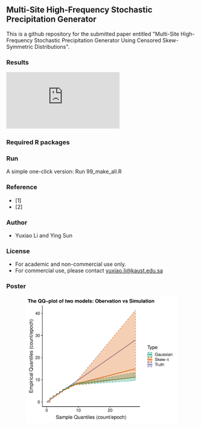 ## Multi-Site High-Frequency Stochastic Precipitation Generator

This is a github repository for the submitted paper entitled "Multi-Site High-Frequency Stochastic Precipitation Generator Using Censored Skew-Symmetric Distributions".




### Results

![QQplot](https://github.com/aleksada/Multisite_HighFreq_PG/tree/master/results/qqapp.pdf)

### Required R packages




### Run
A simple one-click version: Run 99_make_all.R


### Reference
* [1]
* [2] 

### Author
- Yuxiao Li and Ying Sun

### License

- For academic and non-commercial use only.
- For commercial use, please contact yuxiao.li@kaust.edu.sa

### Poster

<a href="https://github.com/aleksada/Multisite_HighFreq_PG/tree/master">
<div align="center">
	<img src="results/qqapp.pdf" width="80%" height="50%"/>
</div>
</a>
